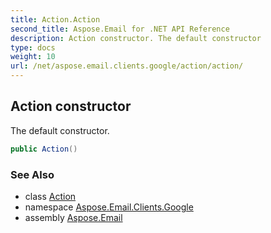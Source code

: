 ```yaml
---
title: Action.Action
second_title: Aspose.Email for .NET API Reference
description: Action constructor. The default constructor
type: docs
weight: 10
url: /net/aspose.email.clients.google/action/action/
---
```

## Action constructor

The default constructor.

```csharp
public Action()
```

### See Also

* class [Action](../)
* namespace [Aspose.Email.Clients.Google](../../action/)
* assembly [Aspose.Email](../../../)


